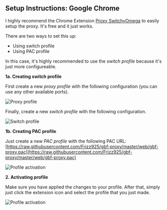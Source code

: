 ## Setup Instructions: Google Chrome
I highly recommend the Chrome Extension [Proxy SwitchyOmega](https://chrome.google.com/webstore/detail/proxy-switchyomega/padekgcemlokbadohgkifijomclgjgif?hl=en) to easily setup the proxy. It's free and it just works.

There are two ways to set this up:
- Using switch profile
- Using PAC profile

In this case, it's highly recommended to use the *switch profile* because it's just more configureable.

**1a. Creating switch profile**

First create a new *proxy profile* with the following configuration (you can use any other available ports).

![Proxy profile](https://raw.githubusercontent.com/Frizz925/gbf-proxy/master/res/proxyswitch-1.png)

Finally, create a new *switch profile* with the following configuration.

![Switch profile](https://raw.githubusercontent.com/Frizz925/gbf-proxy/master/res/proxyswitch-2.png)

**1b. Creating PAC profile**

Just create a new *PAC profile* with the following PAC URL: [https://raw.githubusercontent.com/Frizz925/gbf-proxy/master/web/gbf-proxy.pac](https://raw.githubusercontent.com/Frizz925/gbf-proxy/master/web/gbf-proxy.pac)

![Profile activation](https://raw.githubusercontent.com/Frizz925/gbf-proxy/master/res/proxyswitch-3.png)

**2. Activating profile**

Make sure you have applied the changes to your profile. After that, simply just click the extension icon and select the profile that you just made.

![Profile activation](https://raw.githubusercontent.com/Frizz925/gbf-proxy/master/res/proxyswitch-4.png)
